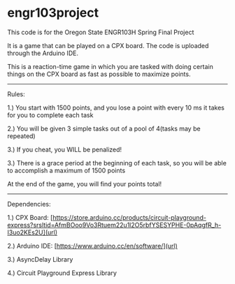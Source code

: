 # engr103project
This code is for the Oregon State ENGR103H Spring Final Project

It is a game that can be played on a CPX board. The code is uploaded through the Arduino IDE.

This is a reaction-time game in which you are tasked with doing certain things on the CPX board as fast as possible to maximize points.

---------------------------------------------------------

Rules:

1.) You start with 1500 points, and you lose a point with every 10 ms it takes for you to complete each task

2.) You will be given 3 simple tasks out of a pool of 4(tasks may be repeated)

3.) If you cheat, you WILL be penalized!

3.) There is a grace period at the beginning of each task, so you will be able to accomplish a maximum of 1500 points

At the end of the game, you will find your points total!

------------------------------------------------

Dependencies:

1.) CPX Board: [https://store.arduino.cc/products/circuit-playground-express?srsltid=AfmBOoo9Vo3Rtuem22u1l2O5rbfYSESYPHE-0pAqgfR_h-I3uo2KEs2U](url)

2.) Arduino IDE: [https://www.arduino.cc/en/software/](url)

3.) AsyncDelay Library

4.) Circuit Playground Express Library 
